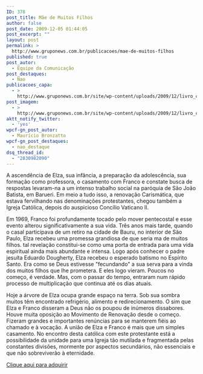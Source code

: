 ```yaml
---
ID: 378
post_title: Mãe de Muitos Filhos
author: false
post_date: 2009-12-05 01:44:05
post_excerpt: ""
layout: post
permalink: >
  http://www.gruponews.com.br/publicacoes/mae-de-muitos-filhos
published: true
post_autor:
  - Equipe da Comunicação
post_destaques:
  - Nao
publicacoes_capa:
  - >
    http://www.gruponews.com.br/site/wp-content/uploads/2009/12/livro_capa_mae_filhos.jpg
post_imagem:
  - >
    http://www.gruponews.com.br/site/wp-content/uploads/2009/12/livro_capa_mae_filhos.jpg
aktt_notify_twitter:
  - 'yes'
wpcf-gn_post_autor:
  - Maurício Bronzatto
wpcf-gn_post_destaques:
  - nao_destaque
dsq_thread_id:
  - "2830982090"
---
```

A ascendência de Elza, sua infância, a preparação da adolescência, sua formação como professora, o casamento com Franco e constate busca de respostas levaram-na a um intenso trabalho social na paróquia de São João Batista, em Barueri. Em meio a tudo isso, a renovação Carismática, que estava fervilhando nas denominações protestantes, chegou também a Igreja Católica, depois do auspicioso Concílio Vaticano II.

Em 1969, Franco foi profundamente tocado pelo mover pentecostal e esse evento alterou significativamente a sua vida. Três anos mais tarde, quando o casal participava de um retiro na cidade de Bauru, no interior de São Paulo, Elza recebeu uma promessa grandiosa de que seria ma de muitos filhos. tal revelação constitui-se como uma porta de entrada para uma vida espiritual ainda mais abundante e intensa. Logo após conhecer o padre jesuíta Eduardo Dougherty, Elza recebeu o esperado batismo no Espírito Santo. Era como se Deus estivesse "fecundando" a sua serva para a vinda dos muitos filhos que lhe prometera. E eles logo vieram. Poucos no começo, é verdade. Mas, com o passar do tempo, entraram num rápido processo de multiplicação que continua até os dias atuais.

Hoje a árvore de Elza ocupa grande espaço na terra. Sob sua sombra muitos têm encontrado refrigério, alimento e redirecionamento. O sim que Elza e Franco disseram a Deus não os poupou de inúmeros dissabores. Houve muita oposição ao Movimento de Renovação desde o começo. Fizeram grandes e importantes renúncias para se manterem fiéis ao chamado e à vocação. A união de Elza e Franco é mais que um simples casamento. No encontro desta católica com este protestante está a possibilidade da unidade para uma Igreja tão mutilada e fragmentada pelas constantes divisões, mormente por aspectos secundários, não essenciais e que não sobreviverão à eternidade.

<a href="#">Clique aqui para adquirir</a>